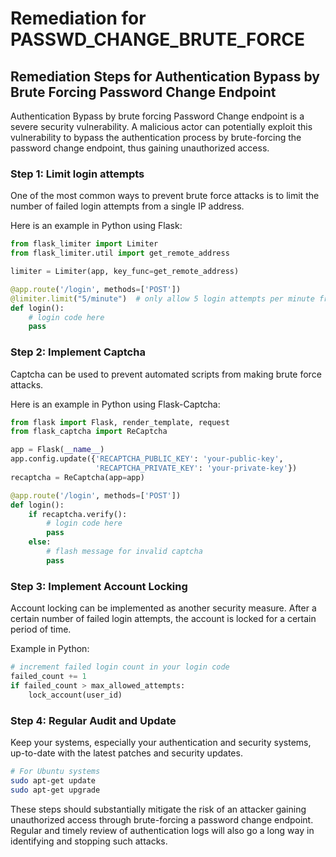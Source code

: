 # Remediation for PASSWD_CHANGE_BRUTE_FORCE

## Remediation Steps for Authentication Bypass by Brute Forcing Password Change Endpoint

Authentication Bypass by brute forcing Password Change endpoint is a severe security vulnerability. A malicious actor can potentially exploit this vulnerability to bypass the authentication process by brute-forcing the password change endpoint, thus gaining unauthorized access.

### Step 1: Limit login attempts
One of the most common ways to prevent brute force attacks is to limit the number of failed login attempts from a single IP address.

Here is an example in Python using Flask:

```python
from flask_limiter import Limiter
from flask_limiter.util import get_remote_address

limiter = Limiter(app, key_func=get_remote_address)

@app.route('/login', methods=['POST'])
@limiter.limit("5/minute")  # only allow 5 login attempts per minute from an IP
def login():
    # login code here
    pass
```

### Step 2: Implement Captcha
Captcha can be used to prevent automated scripts from making brute force attacks.

Here is an example in Python using Flask-Captcha:

```python
from flask import Flask, render_template, request
from flask_captcha import ReCaptcha

app = Flask(__name__)
app.config.update({'RECAPTCHA_PUBLIC_KEY': 'your-public-key', 
                   'RECAPTCHA_PRIVATE_KEY': 'your-private-key'})
recaptcha = ReCaptcha(app=app)

@app.route('/login', methods=['POST'])
def login():
    if recaptcha.verify(): 
        # login code here
        pass
    else:
        # flash message for invalid captcha
        pass
```

### Step 3: Implement Account Locking
Account locking can be implemented as another security measure. After a certain number of failed login attempts, the account is locked for a certain period of time.

Example in Python:

```python
# increment failed login count in your login code
failed_count += 1  
if failed_count > max_allowed_attempts:
    lock_account(user_id)
```

### Step 4: Regular Audit and Update
Keep your systems, especially your authentication and security systems, up-to-date with the latest patches and security updates.

```bash
# For Ubuntu systems
sudo apt-get update
sudo apt-get upgrade
```

These steps should substantially mitigate the risk of an attacker gaining unauthorized access through brute-forcing a password change endpoint. Regular and timely review of authentication logs will also go a long way in identifying and stopping such attacks.